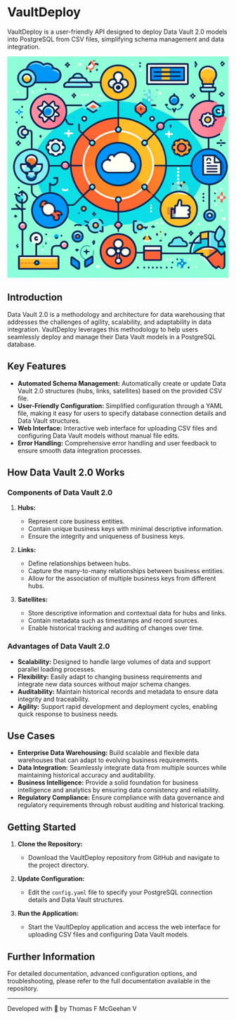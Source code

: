 # VaultDeploy

VaultDeploy is a user-friendly API designed to deploy Data Vault 2.0 models into PostgreSQL from CSV files, simplifying schema management and data integration.

![FuzzyMatchFinder](assets/vaultdeploy.webp)

## Introduction

Data Vault 2.0 is a methodology and architecture for data warehousing that addresses the challenges of agility, scalability, and adaptability in data integration. VaultDeploy leverages this methodology to help users seamlessly deploy and manage their Data Vault models in a PostgreSQL database.

## Key Features

- **Automated Schema Management:** Automatically create or update Data Vault 2.0 structures (hubs, links, satellites) based on the provided CSV file.
- **User-Friendly Configuration:** Simplified configuration through a YAML file, making it easy for users to specify database connection details and Data Vault structures.
- **Web Interface:** Interactive web interface for uploading CSV files and configuring Data Vault models without manual file edits.
- **Error Handling:** Comprehensive error handling and user feedback to ensure smooth data integration processes.

## How Data Vault 2.0 Works

### Components of Data Vault 2.0

1. **Hubs:** 
   - Represent core business entities.
   - Contain unique business keys with minimal descriptive information.
   - Ensure the integrity and uniqueness of business keys.

2. **Links:**
   - Define relationships between hubs.
   - Capture the many-to-many relationships between business entities.
   - Allow for the association of multiple business keys from different hubs.

3. **Satellites:**
   - Store descriptive information and contextual data for hubs and links.
   - Contain metadata such as timestamps and record sources.
   - Enable historical tracking and auditing of changes over time.

### Advantages of Data Vault 2.0

- **Scalability:** Designed to handle large volumes of data and support parallel loading processes.
- **Flexibility:** Easily adapt to changing business requirements and integrate new data sources without major schema changes.
- **Auditability:** Maintain historical records and metadata to ensure data integrity and traceability.
- **Agility:** Support rapid development and deployment cycles, enabling quick response to business needs.

## Use Cases

- **Enterprise Data Warehousing:** Build scalable and flexible data warehouses that can adapt to evolving business requirements.
- **Data Integration:** Seamlessly integrate data from multiple sources while maintaining historical accuracy and auditability.
- **Business Intelligence:** Provide a solid foundation for business intelligence and analytics by ensuring data consistency and reliability.
- **Regulatory Compliance:** Ensure compliance with data governance and regulatory requirements through robust auditing and historical tracking.

## Getting Started

1. **Clone the Repository:**
   - Download the VaultDeploy repository from GitHub and navigate to the project directory.

2. **Update Configuration:**
   - Edit the `config.yaml` file to specify your PostgreSQL connection details and Data Vault structures.

3. **Run the Application:**
   - Start the VaultDeploy application and access the web interface for uploading CSV files and configuring Data Vault models.

## Further Information

For detailed documentation, advanced configuration options, and troubleshooting, please refer to the full documentation available in the repository.

---

Developed with :black_heart: by Thomas F McGeehan V
